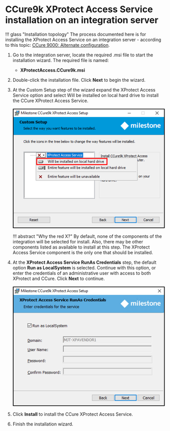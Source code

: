 # CCure9k XProtect Access Service installation on an integration server

!!! glass "Installation topology"
    The process documented here is for installing the XProtect Access Service on an integration server - according to this topic: [CCure 9000: Alternate configuration](../SD/IntSrv.md).

1. Go to the integration server, locate the required .msi file to start the installation wizard. The required file is named:
    + **XProtectAccess.CCure9k.msi**</br>
2. Double-click the installation file. Click **Next** to begin the wizard.
3. At the Custom Setup step of the wizard expand the XProtect Access Service option and select Will be installed on local hard drive to install the CCure XProtect Access Service.</br>
    </br>
    ![Install_wizard_distributed](img/CX.intservwiz29.png)</br>
    
    !!! abstract "Why the red X?"
        By default, none of the components of the integration will be selected for install. Also, there may be other components listed as available to install at this step. The XProtect Access Service component is the only one that should be installed.
   
4. At the **XProtect Access Service RunAs Credentials** step, the default option **Run as LocalSystem** is selected. Continue with this option, or enter the credentials of an administrative user with access to both XProtect and CCure. Click **Next** to continue.</br>
    </br>
    ![Install_wizard_runas](img/CC9kInstRunAs.png)</br>
5. Click **Install** to install the CCure XProtect Access Service.
6. Finish the installation wizard.